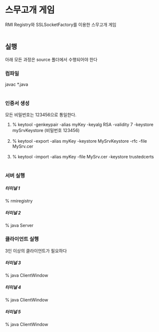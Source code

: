 # 스무고개 게임

RMI Registry와 SSLSocketFactory를 이용한 스무고개 게임<br><br>

## 실행
아래 모든 과정은 source 폴더에서 수행되어야 한다<br>

### 컴파일
javac *.java <br><br>

### 인증서 생성
모든 비밀번호는 123456으로 통일한다.

1. % keytool -genkeypair -alias myKey -keyalg RSA -validity 7 -keystore mySrvKeystore (비밀번호 123456) <br><br>
2. % keytool -export -alias myKey -keystore MySrvKeystore -rfc -file MySrv.cer <br><br>
3. % keytool -import -alias myKey -file MySrv.cer -keystore trustedcerts <br><br>


### 서버 실행

##### 터미널 1
% rmiregistry

##### 터미널 2
% java Server

### 클라이언트 실행
3인 이상의 클라이언트가 필요하다 

##### 터미널 3
% java ClientWindow

##### 터미널 4
% java ClientWindow

##### 터미널 5
% java ClientWindow


